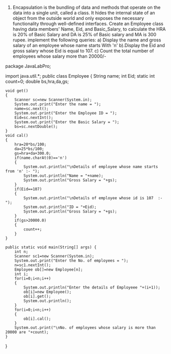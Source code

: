 1.	Encapsulation is the bundling of data and methods that operate on the data into a single unit, called a class. It hides the internal state of an object from the outside world and only exposes the necessary functionality through well-defined interfaces. 
Create an Employee class having data members' Name, Eid, and Basic_Salary, to calculate the HRA is 20% of Basic Salary and DA is 25% of Basic salary and MA is 300 rupee. implement the following queries:
  a) Display the name and gross salary of an employee whose name starts With 'n'
  b).Display the Eid and gross salary whose Eid is equal to 107.
  c)  Count the total number of employees whose salary more than 20000/-


package JavaLabPro;

import java.util.*;
public class Employee {
	String name;
	int Eid;
	static int count=0;
	double bs,hra,da,gs;
	
	void get()
	{
		Scanner sc=new Scanner(System.in);
		System.out.print("Enter the name = ");
		name=sc.next();
		System.out.print("Enter the Employee ID = ");
		Eid=sc.nextInt();
		System.out.print("Enter the Basic Salary = ");
		bs=sc.nextDouble();
	}
	void cal()
	{
		hra=20*bs/100;
		da=25*bs/100;
		gs=hra+da+300.0;
		if(name.charAt(0)=='n')
		{
			System.out.println("\nDetails of employee whose name starts from 'n' :- ");
			System.out.println("Name = "+name);
			System.out.println("Gross Salary = "+gs);
		}
		if(Eid==107)
		{
			System.out.println("\nDetails of employee whose id is 107  :- ");
			System.out.println("ID = "+Eid);
			System.out.println("Gross Salary = "+gs);
		}
		if(gs>20000.0)
		{
			count++;
		}
	}
	
	public static void main(String[] args) {
		int n;
		Scanner sc1=new Scanner(System.in);
		System.out.print("Enter the No. of employees = ");
		n=sc1.nextInt();
		Employee ob[]=new Employee[n];
		int i;
		for(i=0;i<n;i++)
		{
			System.out.println("Enter the details of Employeee "+(i+1));
			ob[i]=new Employee();
			ob[i].get();
			System.out.println();
		}
		for(i=0;i<n;i++)
		{
			ob[i].cal();
		}
		System.out.print("\nNo. of employees whose salary is more than 20000 are "+count);
	}

}